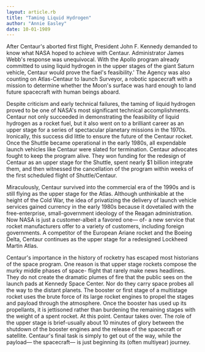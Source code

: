 ```yaml
---
layout: article.rb
title: "Taming Liquid Hydrogen"
author: "Annie Easley"
date: 10-01-1989
---
```


After Centaur's aborted first flight, President John F. Kennedy demanded to know what NASA hoped
to achieve with Centaur. Administrator James Webb's response was unequivocal. With the
Apollo program already committed to using liquid hydrogen in the upper stages of the giant
Saturn vehicle, Centaur would prove the fiael's feasibility.' The Agency was also counting on
Atlas-Centaur to launch Surveyor, a robotic spacecraft with a mission to determine whether the
Moon's surface was hard enough to land future spacecraft with human beings aboard.

Despite criticism and early technical failures, the taming of liquid hydrogen proved to
be one of NASA's most significant technical accomplishments. Centaur not only
succeeded in demonstrating the feasibility of liquid hydrogen as a rocket fuel, but it also
went on to a brilliant career as an upper stage for a series of spectacular planetary missions
in the 1970s. Ironically, this success did little to ensure the future of the Centaur rocket.
Once the Shuttle became operational in the early 1980s, all expendable launch vehicles
like Centaur were slated for termination. Centaur advocates fought to keep the program
alive. They won funding for the redesign of Centaur as an upper stage for the Shuttle, spent
nearly $1 billion integrate them, and then witnessed the cancellation of the program within
weeks of the first scheduled flight of Shuttle/Centaur.

Miraculously, Centaur survived into the commercial era of the 1990s and is still flying as
the upper stage for the Atlas. Although unthinkable at the height of the Cold War, the idea of
privatizing the delivery of launch vehicle services gained currency in the early 1980s because it
dovetailed with the free-enterprise, small-government ideology of the Reagan administration.
Now NASA is just a customer-albeit a favored one— of- a new service that rocket manufacturers
offer to a variety of customers, including foreign governments. A competitor of the European
Ariane rocket and the Boeing Delta, Centaur continues as the upper stage for a redesigned
Lockheed Martin Atlas.

Centaur's importance in the history of rocketry has escaped most historians of the space
program. One reason is that upper stage rockets compose the murky middle phases of space-
flight that rarely make news headlines. They do not create the dramatic plumes of fire that the
public sees on the launch pads at Kennedy Space Center. Nor do they carry space probes all the
way to the distant planets. The booster or first stage of a multistage rocket uses the brute force
of its large rocket engines to propel the stages and payload through the atmosphere. Once the
booster has used up its propellants, it is jettisoned rather than burdening the remaining stages
with the weight of a spent rocket. At this point. Centaur takes over. The role of the upper stage
is brief-usually about 10 minutes of glory between the shutdown of the booster engines and the
release of the spacecraft or satellite. Centaur's final task is simply to get out of the way, while the
payload— the spacecraft— is just beginning its (often multiyear) journey.
